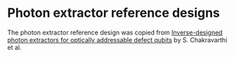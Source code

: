 # Photon extractor reference designs

The photon extractor reference design was copied from [Inverse-designed photon extractors for optically addressable defect qubits](https://opg.optica.org/optica/fulltext.cfm?uri=optica-7-12-1805&id=444947) by S. Chakravarthi et al.
